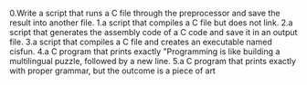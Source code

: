 0.Write a script that runs a C file through the preprocessor and save the result into another file.
1.a script that compiles a C file but does not link.
2.a script that generates the assembly code of a C code and save it in an output file.
3.a script that compiles a C file and creates an executable named cisfun.
4.a C program that prints exactly "Programming is like building a multilingual puzzle, followed by a new line.
5.a C program that prints exactly with proper grammar, but the outcome is a piece of art

